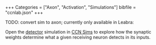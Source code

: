 +++
Categories = ["Axon", "Activation", "Simulations"]
bibfile = "ccnlab.json"
+++

TODO: convert sim to axon; currently only available in Leabra:

Open the [detector](https://compcogneuro.org/sims/ch2/detector) simulation in [CCN Sims](https://compcogneuro.org/simulations) to explore how the synaptic weights determine what a given receiving neuron detects in its inputs.



